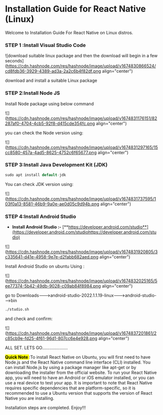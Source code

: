 # Installation Guide for React Native (Linux)

Welcome to Installation Guide For React Native on Linux distros.

### STEP 1 :**Install Visual Studio Code**

![download  suitable linux package  and then the download will begin in a few seconds](https://cdn.hashnode.com/res/hashnode/image/upload/v1674830866524/cd8fdb36-3929-4389-ad3a-2a2c6b4f82df.png align="center")

download and install a suitable Linux package

### STEP 2:**Install Node JS**

Install Node package using below command

![](https://cdn.hashnode.com/res/hashnode/image/upload/v1674831176151/82287af0-4704-4cb5-92f8-d415cde354fc.png align="center")

you can check the Node version using:

![](https://cdn.hashnode.com/res/hashnode/image/upload/v1674831297165/15cc8580-457a-4ad5-8625-4752c6f65677.png align="center")

### STEP 3:**Install Java Development Kit (JDK)**

```csharp
sudo apt install default-jdk
```

You can check JDK version using:

![](https://cdn.hashnode.com/res/hashnode/image/upload/v1674831737595/103f0a13-8581-46b9-9a0e-ae0d05c9d94b.png align="center")

### STEP 4:**Install Android Studio**

* **Install Android Studio :-** [**https://developer.android.com/studio**](https://developer.android.com/studiohttps://developer.android.com/studio)
    

![](https://cdn.hashnode.com/res/hashnode/image/upload/v1674831920805/3c335641-d41e-4958-9e7e-d2fabb682aed.png align="center")

Install Android Studio on ubuntu Using :

![](https://cdn.hashnode.com/res/hashnode/image/upload/v1674832025165/5ee77374-5b42-49db-9028-c09ab84f8984.png align="center")

go to Downloads---&gt;android-studio-2022.1.1.19-linux---&gt;android-studio---&gt;bin

```bash
./studio.sh
```

and check and confirm:

![](https://cdn.hashnode.com/res/hashnode/image/upload/v1674837201861/2c85cb9e-fd25-4f61-96d1-807cc6e4e928.png align="center")

ALL SET. LETS GO.....................

**<mark>Quick Note </mark>** :To install React Native on Ubuntu, you will first need to have Node.js and the React Native command line interface (CLI) installed. You can install Node.js by using a package manager like apt-get or by downloading the installer from the official website. To run your React Native app, you will need to have an Android or iOS emulator installed, or you can use a real device to test your app. It is important to note that React Native requires specific dependencies that are platform-specific, so it is recommended to use a Ubuntu version that supports the version of React Native you are installing.

Installation steps are completed. Enjoy!!!
